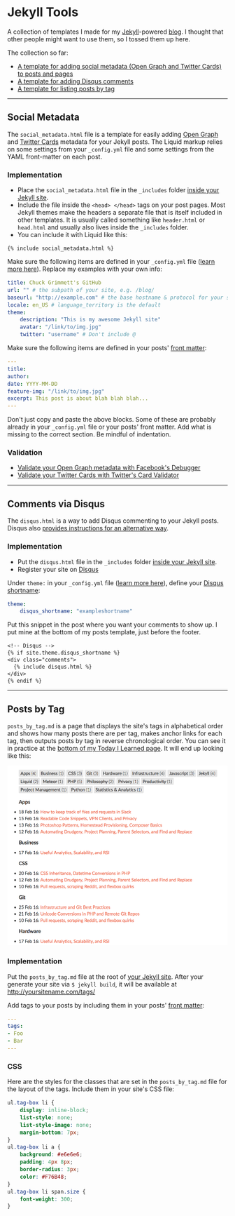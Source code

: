 # Jekyll Tools
A collection of templates I made for my [Jekyll](http://jekyllrb.com)-powered [blog](http://cagrimmett.com). I thought that other people might want to use them, so I tossed them up here.

The collection so far:

- [A template for adding social metadata (Open Graph and Twitter Cards) to posts and pages](#socialmetadata)
- [A template for adding Disqus comments](#commentsviadisqus)
- [A template for listing posts by tag](#postsbytag)

---

## Social Metadata
The `social_metadata.html` file is a template for easily adding [Open Graph](http://ogp.me) and [Twitter Cards](https://dev.twitter.com/cards/markup) metadata for your Jekyll posts. The Liquid markup relies on some settings from your `_config.yml` file and some settings from the YAML front-matter on each post.

### Implementation
- Place the `social_metadata.html` file in the `_includes` folder [inside your Jekyll site](https://jekyllrb.com/docs/structure/).
- Include the file inside the `<head> </head>` tags on your post pages. Most Jekyll themes make the headers a separate file that is itself included in other templates. It is usually called something like `header.html` or `head.html` and usually also lives inside the `_includes` folder.
- You can include it with Liquid like this:
~~~~liquid
{% include social_metadata.html %}
~~~~

Make sure the following items are defined in your `_config.yml` file ([learn more here](https://jekyllrb.com/docs/configuration/)). Replace my examples with your own info:
~~~~yaml
title: Chuck Grimmett's GitHub
url: "" # the subpath of your site, e.g. /blog/
baseurl: "http://example.com" # the base hostname & protocol for your site
locale: en_US # language_territory is the default
theme:
	description: "This is my awesome Jekyll site"
	avatar: "/link/to/img.jpg"
	twitter: "username" # Don't include @
~~~~

Make sure the following items are defined in your posts' [front matter](https://jekyllrb.com/docs/frontmatter/):
~~~~yaml
---
title: 
author: 
date: YYYY-MM-DD
feature-img: "/link/to/img.jpg"
excerpt: This post is about blah blah blah...
---
~~~~

Don't just copy and paste the above blocks. Some of these are probably already in your `_config.yml` file or your posts' front matter. Add what is missing to the correct section. Be mindful of indentation.

### Validation
- [Validate your Open Graph metadata with Facebook's Debugger](https://developers.facebook.com/tools/debug)
- [Validate your Twitter Cards with Twitter's Card Validator](https://cards-dev.twitter.com/validator)

---

## Comments via Disqus
The `disqus.html` is a way to add Disqus commenting to your Jekyll posts. Disqus also [provides instructions for an alternative way](https://help.disqus.com/customer/portal/articles/472138-jekyll-installation-instructions).

### Implementation
- Put the `disqus.html` file in the `_includes` folder [inside your Jekyll site](https://jekyllrb.com/docs/structure/).
- Register your site on [Disqus](http://disqus.com/register)

Under `theme:` in your `_config.yml` file ([learn more here](https://jekyllrb.com/docs/configuration/)), define your [Disqus shortname](https://help.disqus.com/customer/portal/articles/466208-what-s-a-shortname-):
~~~~yaml
theme:
	disqus_shortname: "exampleshortname"
~~~~

Put this snippet in the post where you want your comments to show up. I put mine at the bottom of my posts template, just before the footer.
~~~~liquid
<!-- Disqus -->
{% if site.theme.disqus_shortname %}
<div class="comments">
  {% include disqus.html %}
</div>
{% endif %}
~~~~

---

## Posts by Tag
`posts_by_tag.md` is a page that displays the site's tags in alphabetical order and shows how many posts there are per tag, makes anchor links for each tag, then outputs posts by tag in reverse chronological order. You can see it in practice at the [bottom of my Today I Learned page](http://cagrimmett.com/til). It will end up looking like this:

![What Posts by Tag should like like after implemented](posts_by_tag.png)

### Implementation
Put the `posts_by_tag.md` file at the root of [your Jekyll site](https://jekyllrb.com/docs/structure/). After your generate your site via `$ jekyll build`, it will be available at http://yoursitename.com/tags/

Add tags to your posts by including them in your posts' [front matter](https://jekyllrb.com/docs/frontmatter/):
~~~~yaml
---
tags:
- Foo
- Bar
---
~~~~

### CSS
Here are the styles for the classes that are set in the `posts_by_tag.md` file for the layout of the tags. Include them in your site's CSS file:
~~~~css
ul.tag-box li {
	display: inline-block;
	list-style: none;
	list-style-image: none;
	margin-bottom: 7px;
}
ul.tag-box li a {
	background: #e6e6e6;
	padding: 4px 8px;
	border-radius: 3px;
	color: #F76B48;
}
ul.tag-box li span.size {
	font-weight: 300;
}
~~~~